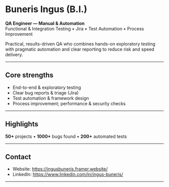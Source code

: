 # Buneris Ingus (B.I.)  
**QA Engineer — Manual & Automation**  
Functional & Integration Testing • Jira • Test Automation • Process Improvement

Practical, results-driven QA who combines hands-on exploratory testing with pragmatic automation and clear reporting to reduce risk and speed delivery.

---
## Core strengths
- End-to-end & exploratory testing  
- Clear bug reports & triage (Jira)  
- Test automation & framework design  
- Process improvement; performance & security checks

---
## Highlights
**50+** projects • **1000+** bugs found • **200+** automated tests

---
## Contact
- Website: https://ingusbuneris.framer.website/  
- LinkedIn: https://www.linkedin.com/in/ingus-buneris/

---
